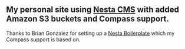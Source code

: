 ## My personal site using [Nesta CMS](https://github.com/gma/nesta) with added Amazon S3 buckets and Compass support.
Thanks to Brian Gonzalez for setting up a [Nesta Boilerplate](https://github.com/briangonzalez/nesta-boilerplate) which my Compass support is based on.  



